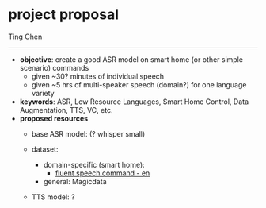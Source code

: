 # project proposal

Ting Chen

___



- **objective**: create a good ASR model on smart home (or other simple scenario) commands
  - given ~30? minutes of individual speech
  - given ~5 hrs of multi-speaker speech (domain?) for one language variety 
- **keywords**: ASR, Low Resource Languages, Smart Home Control, Data Augmentation, TTS, VC, etc.
- **proposed resources**
  - base ASR model: (? whisper small)
  - dataset: 
  
    - domain-specific (smart home): 
      - [fluent speech command - en](https://paperswithcode.com/dataset/fluent-speech-commands)
    - general: Magicdata
  - TTS model: ?

